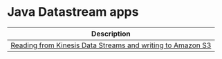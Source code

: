 # Java Datastream apps

| Description |
| --- |
| [Reading from Kinesis Data Streams and writing to Amazon S3](./kds-to-s3-datastream-java/README.md)